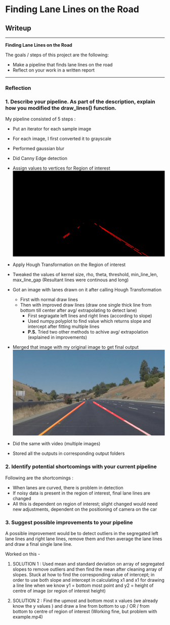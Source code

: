 # **Finding Lane Lines on the Road** 

## Writeup
---

**Finding Lane Lines on the Road**

The goals / steps of this project are the following:
* Make a pipeline that finds lane lines on the road
* Reflect on your work in a written report


[//]: # (Image References)

[image1]: ./test_images_output/test_region_area.png "REGION OF INTEREST"
[image2]: ./test_images_output/solidYellowCurve2_out.png "LANE DETECTION"
---

### Reflection

### 1. Describe your pipeline. As part of the description, explain how you modified the draw_lines() function.

My pipeline consisted of 5 steps :  

- Put an iterator for each sample image
- For each image, I first converted it to grayscale
- Performed gaussian blur
- Did Canny Edge detection
- Assign values to vertices for Region of interest
![alt text][image1]
- Apply Hough Transformation on the Region of interest
- Tweaked the values of kernel size, rho, theta, threshold, min_line_len, max_line_gap (Resultant lines were continous and long)
- Got an image with lanes drawn on it after calling Hough Transformation

	-  First with normal draw lines
	-  Then with improved draw lines (draw one single thick line from bottom till center after avg/ extrapolating to detect lane) 
		- First segragate left lines and right lines (according to slope)
		- Used numpy.polyplot to find value which returns slope and intercept after fitting multiple lines
		- **P.S.** Tried two other methods to achive avg/ extrapolation (explained in improvements)

- Merged that image with my original image to get final output
![alt text][image2]
- Did the same with video (multiple images)
- Stored all the outputs in corresponding output folders




### 2. Identify potential shortcomings with your current pipeline


Following are the shortcomings :  
- When lanes are curved, there is problem in detection
- If noisy data is present in the region of interest, final lane lines are changed
- All this is dependent on region of interest; slight changed would need new adjustments, dependent on the positioning of camera on the car


### 3. Suggest possible improvements to your pipeline

A possible improvement would be to detect outliers in the segregated left lane lines and right lane lines, remove them and then average the lane lines and draw a final single lane line.

Worked on this - 

1. SOLUTION 1 : 
Used mean and standard deviation on array of segregated slopes to remove outliers and then find the mean after cleaning array of slopes. Stuck at how to find the corresponding value of intercept; in order to use both slope and intercept in calculating x1 and x1 for drawing a line line when we know y1 = bottom most point and y2 = height of centre of image (or region of interest height)

2. SOLUTION 2 : 
Find the upmost and bottom most x values (we already know the y values ) and draw a line from bottom to up / OR / from bottom to centre of region of interest
   (Working fine, but problem with example.mp4)

